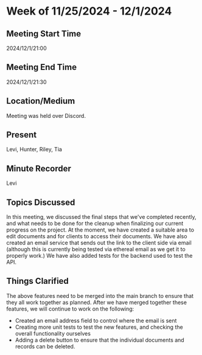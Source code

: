 # Week of 11/25/2024 - 12/1/2024

## Meeting Start Time

2024/12/1/21:00

## Meeting End Time

2024/12/1/21:30

## Location/Medium

Meeting was held over Discord.

## Present

Levi, Hunter, Riley, Tia

## Minute Recorder

Levi

## Topics Discussed

In this meeting, we discussed the final steps that we've completed recently, and what needs to be done for the cleanup
when finalizing our current progress on the project. At the moment, we have created a suitable area to edit documents and
for clients to access their documents. We have also created an email service that sends out the link to the client side via email
(although this is currently being tested via ethereal email as we get it to properly work.) We have also added tests for the backend
used to test the API.

## Things Clarified

The above features need to be merged into the main branch to ensure that they all work together as planned. After we have merged
together these features, we will continue to work on the following:
- Created an email address field to control where the email is sent
- Creating more unit tests to test the new features, and checking the overall functionality ourselves
- Adding a delete button to ensure that the individual documents and records can be deleted.
